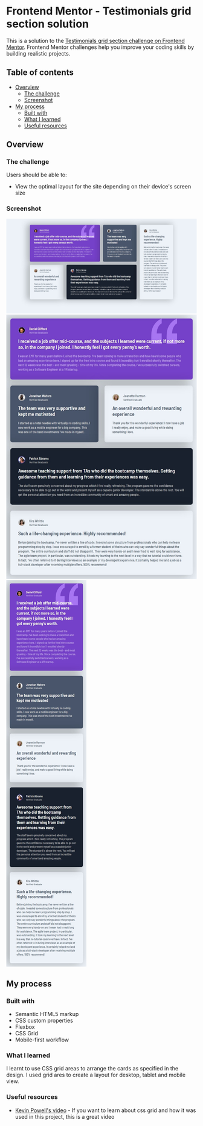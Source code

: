 # Frontend Mentor - Testimonials grid section solution

This is a solution to the [Testimonials grid section challenge on Frontend Mentor](https://www.frontendmentor.io/challenges/testimonials-grid-section-Nnw6J7Un7). Frontend Mentor challenges help you improve your coding skills by building realistic projects. 

## Table of contents

- [Overview](#overview)
  - [The challenge](#the-challenge)
  - [Screenshot](#screenshot)
- [My process](#my-process)
  - [Built with](#built-with)
  - [What I learned](#what-i-learned)
  - [Useful resources](#useful-resources)

## Overview

### The challenge

Users should be able to:

- View the optimal layout for the site depending on their device's screen size

### Screenshot

![Desktop view](/images/destop-view.jpeg)
![Tablet view](/images/tablet-view.jpeg)
![Mobile view](/images/mobile-view.jpeg)


## My process

### Built with

- Semantic HTML5 markup
- CSS custom properties
- Flexbox
- CSS Grid
- Mobile-first workflow


### What I learned

I learnt to use CSS grid areas to arrange the cards as specified in the design. I used grid ares to create a layout for desktop, tablet and mobile view.

### Useful resources

- [Kevin Powell's video](https://www.youtube.com/watch?v=rg7Fvvl3taU) - If you want to learn about css grid and how it was used in this project, this is a great video

